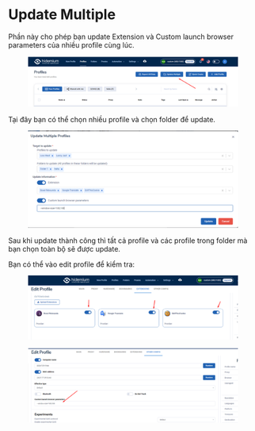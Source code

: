 # Update Multiple

Phần này cho phép bạn update Extension và Custom launch browser parameters của nhiều profile cùng lúc.

<figure><img src="../../.gitbook/assets/image (67) (1).png" alt=""><figcaption></figcaption></figure>

Tại đây bạn có thể chọn nhiều profile và chọn folder để update.&#x20;

<figure><img src="../../.gitbook/assets/image (2) (1) (1) (1) (1) (1) (1) (1) (1) (1) (1) (1) (1) (1) (1) (1) (1) (1).png" alt=""><figcaption></figcaption></figure>

Sau khi update thành công thì tất cả profile và các profile trong folder mà bạn chọn toàn bộ sẽ được update.&#x20;

Bạn có thể vào edit profile để kiểm tra:

<figure><img src="../../.gitbook/assets/image (1) (1) (1) (1) (1) (1) (1) (1) (1) (1) (1) (1) (1) (1) (1) (1) (1) (1) (1) (1) (1) (1) (1) (1) (1) (1).png" alt=""><figcaption></figcaption></figure>

<figure><img src="../../.gitbook/assets/image (1) (1) (1) (1) (1) (1) (1) (1) (1) (1) (1) (1) (1) (1) (1) (1) (1) (1) (1) (1) (1) (1) (1) (1) (1) (1) (1).png" alt=""><figcaption></figcaption></figure>
